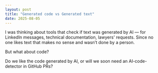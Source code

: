 ```yaml
---
layout: post
title: "Generated code vs Generated text"
date: 2025-08-05
---
```


I was thinking about tools that check if text was generated by AI — for LinkedIn messages, technical documentation, lawyers' requests. Since no one likes text that makes no sense and wasn’t done by a person. 

But what about code?

Do we like the code generated by AI, or will we soon need an AI-code-detector in GitHub PRs?
